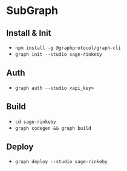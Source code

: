 # SubGraph

## Install & Init

- `npm install -g @graphprotocol/graph-cli`
- `graph init --studio sage-rinkeby`

## Auth

- `graph auth --studio <api_key>`

## Build

- `cd sage-rinkeby`
- `graph codegen && graph build`

## Deploy

- `graph deploy --studio sage-rinkeby`